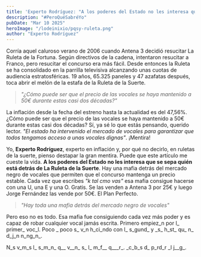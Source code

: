 ```yaml
---
title: 'Experto Rodríguez: "A los poderes del Estado no les interesa que se sepa quién está detrás de La Ruleta de la Suerte"'
description: "#PeroQuéSabréYo"
pubDate: "Mar 10 2025"
heroImage: "/lodeinixio/pqsy-ruleta.png"
author: "Experto Rodríguez"
---
```


Corría aquel caluroso verano de 2006 cuando Antena 3 decidió resucitar La Ruleta de la Fortuna. Según directivos de la cadena, intentaron resucitar a Franco, pero resucitar el concurso era más fácil. Desde entonces la Ruleta se ha consolidado en la parrilla televisiva alcanzando unas cuotas de audiencia estratosféricas. 19 años, 65.325 paneles y 47 azafatas después, toca abrir el melón de la estafa de la Ruleta de la Suerte.

> _"¿Cómo puede ser que el precio de las vocales se haya mantenido a 50€ durante estas casi dos décadas?"_

La inflación desde la fecha del estreno hasta la actualidad es del 47,56%. ¿Cómo puede ser que el precio de las vocales se haya mantenido a 50€ durante estas casi dos décadas? Sí, ya sé lo que estás pensando, querido lector. _"El estado ha intervenido el mercado de vocales para garantizar que todos tengamos acceso a unas vocales dignas"_. ¡Mentira!

Yo, **Experto Rodríguez**, experto en inflación y, por qué no decirlo, en ruletas de la suerte, pienso destapar la gran mentira. Puede que este artículo me cueste la vida. **A los poderes del Estado no les interesa que se sepa quién está detrás de La Ruleta de la Suerte**. Hay una mafia detrás del mercado negro de vocales que permiten que el concurso mantenga un precio estable. Cada vez que escribes _"k tal cmo vas"_ esa mafia consigue hacerse con una U, una E y una O. Gratis. Se las venden a Antena 3 por 25€ y luego Jorge Fernández las vende por 50€. El Plan Perfecto.

> _"Hay toda una mafia detrás del mercado negro de vocales"_

Pero eso no es todo. Esa mafia fue consiguiendo cada vez más poder y es capaz de robar cualquier vocal jamás escrita. Primero empiez_n por l\_ primer\_ voc_l. Poco \_ poco s\_ v_n h_ci_ndo con l\_ s_gund\_ y \_s\_ h_st\_ qu\_ n\_ d_j_n n_ng_n\_.

N_s v_m_s l\_ s_m_n\_ q\_\_ v\_\_n\_ s\_ l\_ m_f\_\_ q\_\_\_r\_. \_c_b_s d\_ p_rd_r \_l j\_\_g\_.
